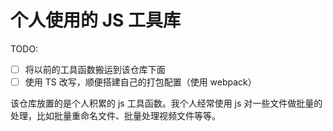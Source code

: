 # 个人使用的 JS 工具库

TODO:

- [ ] 将以前的工具函数搬运到该仓库下面
- [ ] 使用 TS 改写，顺便搭建自己的打包配置（使用 webpack）

该仓库放置的是个人积累的 js 工具函数。我个人经常使用 js 对一些文件做批量的处理，比如批量重命名文件、批量处理视频文件等等。

